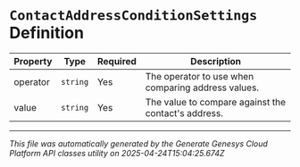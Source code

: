 # `ContactAddressConditionSettings` Definition

| Property | Type | Required | Description |
|----------|------|----------|-------------|
| operator | `string` | Yes | The operator to use when comparing address values. |
| value | `string` | Yes | The value to compare against the contact's address. |

---

*This file was automatically generated by the Generate Genesys Cloud Platform API classes utility on 2025-04-24T15:04:25.674Z*